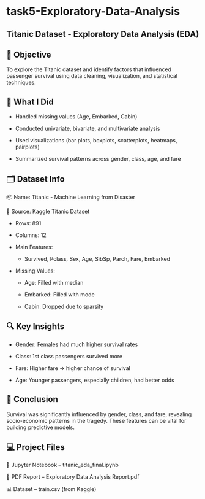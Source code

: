 # task5-Exploratory-Data-Analysis

## Titanic Dataset - Exploratory Data Analysis (EDA)

## 📌 Objective

To explore the Titanic dataset and identify factors that influenced passenger survival using data cleaning, visualization, and statistical techniques.


## 🧾 What I Did

- Handled missing values (Age, Embarked, Cabin)

- Conducted univariate, bivariate, and multivariate analysis

- Used visualizations (bar plots, boxplots, scatterplots, heatmaps, pairplots)

- Summarized survival patterns across gender, class, age, and fare


## 🗂️ Dataset Info

📦 Name: Titanic - Machine Learning from Disaster

📁 Source: Kaggle Titanic Dataset

- Rows: 891

- Columns: 12

- Main Features:
   - Survived, Pclass, Sex, Age, SibSp, Parch, Fare, Embarked

- Missing Values:

   - Age: Filled with median

   - Embarked: Filled with mode

   - Cabin: Dropped due to sparsity


## 🔍 Key Insights

- Gender: Females had much higher survival rates

- Class: 1st class passengers survived more

- Fare: Higher fare → higher chance of survival

- Age: Younger passengers, especially children, had better odds


## 🧠 Conclusion

Survival was significantly influenced by gender, class, and fare, revealing socio-economic patterns in the tragedy. These features can be vital for building predictive models.

## 💻 Project Files

📓 Jupyter Notebook – titanic_eda_final.ipynb

📄 PDF Report – Exploratory Data Analysis Report.pdf

📊 Dataset – train.csv (from Kaggle)
